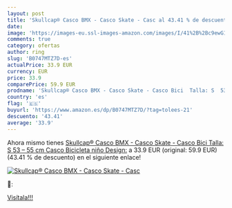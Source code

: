 ```yaml
---
layout: post
title: 'Skullcap® Casco BMX - Casco Skate - Casc al 43.41 % de descuento'
date: 
image: 'https://images-eu.ssl-images-amazon.com/images/I/41%2B%2Bc9ewG1L._SL200_.jpg'
comments: true
category: ofertas
author: ring
slug: 'B0747MTZ7D-es'
actualPrice: 33.9 EUR
currency: EUR
price: 33.9
comparePrice: 59.9 EUR
prodname: 'Skullcap® Casco BMX - Casco Skate - Casco Bici  Talla: S  53 – 55 cm  Casco Bicicleta niño  Design:'
country: 'es'
flag: '🇪🇸'
buyurl: 'https://www.amazon.es/dp/B0747MTZ7D/?tag=tolees-21'
descuento: '43.41'
average: '33.9'
---
```


Ahora mismo tienes [Skullcap® Casco BMX - Casco Skate - Casco Bici  Talla: S  53 – 55 cm  Casco Bicicleta niño  Design:](https://www.amazon.es/dp/B0747MTZ7D/?tag=tolees-21) a 33.9 EUR (original: 59.9 EUR) (43.41 %  de descuento) en el siguiente enlace!

[![Skullcap® Casco BMX - Casco Skate - Casc](https://images-eu.ssl-images-amazon.com/images/I/41%2B%2Bc9ewG1L._SL200_.jpg)](https://www.amazon.es/dp/B0747MTZ7D/?tag=tolees-21)

🔎:


[Visítala!!!](https://www.amazon.es/dp/B0747MTZ7D/?tag=tolees-21)
